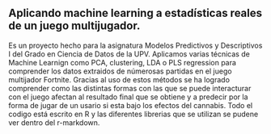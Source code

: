 ## Aplicando machine learning a estadísticas reales de un juego multijugador.

Es un proyecto hecho para la asignatura Modelos Predictivos y Descriptivos I del Grado en Ciencia de Datos de la UPV. 
Aplicamos varias técnicas de Machine Learnign como PCA, clustering, LDA o PLS regression para comprender los datos extraidos 
de númerosas partidas en el juego multijador Fortnite. Gracias al uso de estos métodos se ha logrado comprender como las distintas formas con las que se puede interacturar con el juego afectan al resultado final que se obtiene y a predecir por la forma de jugar de un usario si esta bajo los efectos del cannabis. Todo el codigo está escrito en R y las diferentes librerias que se utilizan se pudene ver dentro del r-markdown.
